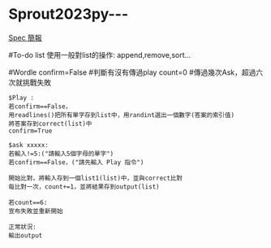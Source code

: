 # Sprout2023py---

[Spec 簡報](https://hackmd.io/@Fireball0424/HkED_0UXn)


#To-do list
    使用一般對list的操作:
    append,remove,sort...

#Wordle
    confirm=False    #判斷有沒有傳過play
    count=0   #傳過幾次Ask，超過六次就挑戰失敗

    $Play :
    若confirm==False，
    用readlines()把所有單字存到list中，用randint選出一個數字(答案的索引值)
    將答案存到correct(list)中
    confirm=True

    $ask xxxxx:
    若輸入!=5:("請輸入5個字母的單字")
    若confirm==False，("請先輸入 Play 指令")

    開始比對，將輸入存到一個list1(list)中，並與correct比對
    每比對一次，count+=1，並將結果存到output(list)

    若count==6:
    宣布失敗並重新開始

    正常狀況:
    輸出output